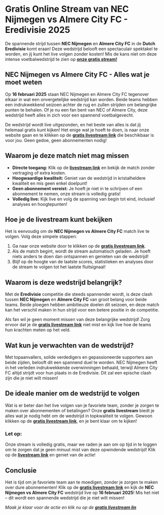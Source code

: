 # Gratis Online Stream van NEC Nijmegen vs Almere City FC - Eredivisie 2025

De spannende strijd tussen **NEC Nijmegen** en **Almere City FC** in de **Dutch Eredivisie** komt eraan! Deze wedstrijd belooft een spectaculair spektakel te worden, en jij kunt het live volgen zonder kosten! Mis de kans niet om deze intense voetbalwedstrijd te zien op [**onze gratis stream!**](https://tinyurl.com/livestreamfreeo?st=NEC+Nijmegen+vs+Almere+City+FC&si=ghc)

## NEC Nijmegen vs Almere City FC - Alles wat je moet weten

Op **16 februari 2025** staan NEC Nijmegen en Almere City FC tegenover elkaar in wat een onvergetelijke wedstrijd kan worden. Beide teams hebben een indrukwekkend seizoen achter de rug en zullen strijden om belangrijke punten te behalen. Of je nu een fan bent van NEC of Almere City, deze wedstrijd heeft alles in zich voor een spannend voetbalgevecht.

De wedstrijd wordt live uitgezonden, en het beste van alles is dat jij helemaal gratis kunt kijken! Het enige wat je hoeft te doen, is naar onze website gaan en te klikken op de [**gratis livestream link**](https://tinyurl.com/livestreamfreeo?st=NEC+Nijmegen+vs+Almere+City+FC&si=ghc) die beschikbaar is voor jou. Geen gedoe, geen abonnementen nodig!

## Waarom je deze match niet mag missen

- **Directe toegang:** Klik op de [**livestream link**](https://tinyurl.com/livestreamfreeo?st=NEC+Nijmegen+vs+Almere+City+FC&si=ghc) en bekijk de match zonder vertraging of extra kosten.
- **Hoogwaardige kwaliteit:** Geniet van de wedstrijd in kristalheldere kwaliteit en mis geen enkel doelpunt!
- **Geen abonnement vereist:** Je hoeft je niet in te schrijven of een abonnement te nemen, onze stream is volledig gratis!
- **Volledig live:** Kijk live en volg de spanning van begin tot eind, inclusief analyses en hoogtepunten!

## Hoe je de livestream kunt bekijken

Het is eenvoudig om de **NEC Nijmegen vs Almere City FC** match live te volgen. Volg deze simpele stappen:

1. Ga naar onze website door te klikken op de [**gratis livestream link**](https://tinyurl.com/livestreamfreeo?st=NEC+Nijmegen+vs+Almere+City+FC&si=ghc).
2. Als de match begint, wordt de stream automatisch geladen. Je hoeft niets anders te doen dan ontspannen en genieten van de wedstrijd!
3. Blijf op de hoogte van de laatste scores, statistieken en analyses door de stream te volgen tot het laatste fluitsignaal!

## Waarom is deze wedstrijd belangrijk?

Met de **Eredivisie** competitie die steeds spannender wordt, is deze clash tussen **NEC Nijmegen** en **Almere City FC** van groot belang voor beide teams. Beide ploegen hebben ambitieuze doelen dit seizoen, en deze match kan het verschil maken in hun strijd voor een betere positie in de competitie.

Als fan wil je geen moment missen van deze belangrijke wedstrijd! Zorg ervoor dat je de [**gratis livestream link**](https://tinyurl.com/livestreamfreeo?st=NEC+Nijmegen+vs+Almere+City+FC&si=ghc) niet mist en kijk live hoe de teams hun krachten meten op het veld.

## Wat kun je verwachten van de wedstrijd?

Met topaanvallers, solide verdedigers en gepassioneerde supporters aan beide zijden, belooft dit een spannend duel te worden. NEC Nijmegen heeft in het verleden indrukwekkende overwinningen behaald, terwijl Almere City FC altijd strijdt voor hun plaats in de Eredivisie. Dit zal een epische clash zijn die je niet wilt missen!

## De ideale manier om de wedstrijd te volgen

Wat is er beter dan het live volgen van je favoriete team, zonder je zorgen te maken over abonnementen of betalingen? Onze **gratis livestream** biedt je alles wat je nodig hebt om de wedstrijd in topkwaliteit te volgen. Gewoon klikken op de [**gratis livestream link**](https://tinyurl.com/livestreamfreeo?st=NEC+Nijmegen+vs+Almere+City+FC&si=ghc), en je bent klaar om te kijken!

### Let op:

Onze stream is volledig gratis, maar we raden je aan om op tijd in te loggen om te zorgen dat je geen minuut mist van deze opwindende wedstrijd! Klik op de [**livestream link**](https://tinyurl.com/livestreamfreeo?st=NEC+Nijmegen+vs+Almere+City+FC&si=ghc) en geniet van de actie!

## Conclusie

Het is tijd om je favoriete team aan te moedigen, zonder je zorgen te maken over dure abonnementen! Klik op de [**gratis livestream link**](https://tinyurl.com/livestreamfreeo?st=NEC+Nijmegen+vs+Almere+City+FC&si=ghc) en kijk de **NEC Nijmegen vs Almere City FC** wedstrijd live op **16 februari 2025**! Mis het niet – dit wordt een spannende wedstrijd die je niet wilt missen!

_Maak je klaar voor de actie en klik nu op de [**gratis livestream lin**](https://tinyurl.com/livestreamfreeo?st=NEC+Nijmegen+vs+Almere+City+FC&si=ghc)_

